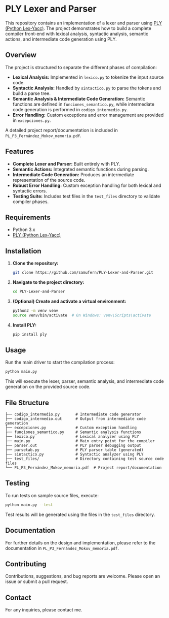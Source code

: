 # PLY Lexer and Parser

This repository contains an implementation of a lexer and parser using [PLY (Python Lex-Yacc)](https://www.dabeaz.com/ply/). The project demonstrates how to build a complete compiler front-end with lexical analysis, syntactic analysis, semantic actions, and intermediate code generation using PLY.

## Overview

The project is structured to separate the different phases of compilation:

- **Lexical Analysis:** Implemented in `lexico.py` to tokenize the input source code.
- **Syntactic Analysis:** Handled by `sintactico.py` to parse the tokens and build a parse tree.
- **Semantic Analysis & Intermediate Code Generation:** Semantic functions are defined in `funciones_semantico.py`, while intermediate code generation is performed in `codigo_intermedio.py`.
- **Error Handling:** Custom exceptions and error management are provided in `excepciones.py`.

A detailed project report/documentation is included in `PL_P3_Fernández_Mokov_memoria.pdf`.

## Features

- **Complete Lexer and Parser:** Built entirely with PLY.
- **Semantic Actions:** Integrated semantic functions during parsing.
- **Intermediate Code Generation:** Produces an intermediate representation of the source code.
- **Robust Error Handling:** Custom exception handling for both lexical and syntactic errors.
- **Testing Suite:** Includes test files in the `test_files` directory to validate compiler phases.

## Requirements

- Python 3.x
- [PLY (Python Lex-Yacc)](https://www.dabeaz.com/ply/)

## Installation

1. **Clone the repository:**
   ```bash
   git clone https://github.com/samufern/PLY-Lexer-and-Parser.git
   ```
2. **Navigate to the project directory:**
   ```bash
   cd PLY-Lexer-and-Parser
   ```
3. **(Optional) Create and activate a virtual environment:**
   ```bash
   python3 -m venv venv
   source venv/bin/activate  # On Windows: venv\Scripts\activate
   ```
4. **Install PLY:**
   ```bash
   pip install ply
   ```

## Usage

Run the main driver to start the compilation process:
```bash
python main.py
```
This will execute the lexer, parser, semantic analysis, and intermediate code generation on the provided source code.

## File Structure

```
├── codigo_intermedio.py       # Intermediate code generator
├── codigo_intermedio.out      # Output from intermediate code generation
├── excepciones.py             # Custom exception handling
├── funciones_semantico.py     # Semantic analysis functions
├── lexico.py                  # Lexical analyzer using PLY
├── main.py                    # Main entry point for the compiler
├── parser.out                 # PLY parser debugging output
├── parsetab.py                # PLY parser table (generated)
├── sintactico.py              # Syntactic analyzer using PLY
├── test_files/                # Directory containing test source code files
└── PL_P3_Fernández_Mokov_memoria.pdf  # Project report/documentation
```

## Testing

To run tests on sample source files, execute:
```bash
python main.py --test
```
Test results will be generated using the files in the `test_files` directory.

## Documentation

For further details on the design and implementation, please refer to the documentation in `PL_P3_Fernández_Mokov_memoria.pdf`.

## Contributing

Contributions, suggestions, and bug reports are welcome. Please open an issue or submit a pull request.

## Contact

For any inquiries, please contact me.
